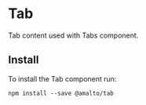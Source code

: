 # Tab

Tab content used with Tabs component.

## Install
To install the Tab component run:
```terminal
npm install --save @amalto/tab
```